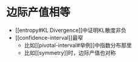 # 边际产值相等
- [[entropy#KL Divergence]]中证明KL散度非负
- [[confidence-interval]]最窄
  - 比如[[pivotal-interval#举例]]中指数分布那里
  - 比如[[symmetry]]时，边际产值也对称